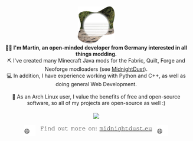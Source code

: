 <p align="center">
  <img src="motschensummer-cutout.png" width=100><br>
  <b>👋🏼 I'm Martin, an open-minded developer from Germany interested in all things modding.</b><br>
  ⛏️ I've created many Minecraft Java mods for the Fabric, Quilt, Forge and Neoforge modloaders (see <a href="https://github.com/TeamMidnightDust">MidnightDust</a>).<br/>
  💻 In addition, I have experience working with Python and C++, as well as doing general Web Development.<br><br>
  🐧 As an Arch Linux user, I value the benefits of free and open-source software, so all of my projects are open-source as well :)
  <br><br>
  <img height=175 align="center" src="https://github-readme-stats.vercel.app/api?username=Motschen&include_all_commits=true&show_icons=true&hide=stars&hide_border=true&theme=ambient_gradient&bg_color=25,4158a0,00aaaa,77aa00"/>  
  <br><br>
  <img align="top" height=30 src="rotating_globe.svg"/> 𝙵𝚒𝚗𝚍 𝚘𝚞𝚝 𝚖𝚘𝚛𝚎 𝚘𝚗: <a font href="https://midnightdust.eu/">𝚖𝚒𝚍𝚗𝚒𝚐𝚑𝚝𝚍𝚞𝚜𝚝.𝚎𝚞</a> <img align="top" height=30 src="rotating_globe.svg"/>
</p>
